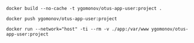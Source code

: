 ```shell
docker build --no-cache -t ygomonov/otus-app-user:project .
```

```shell
docker push ygomonov/otus-app-user:project
```

```shell
docker run --network="host" -ti --rm -v ./app:/var/www ygomonov/otus-app-user:project
```